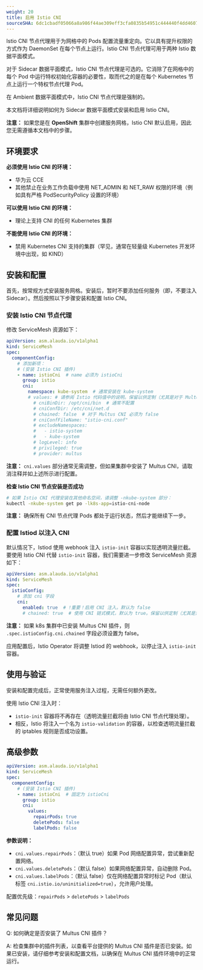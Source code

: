 ```yaml
---
weight: 20
title: 启用 Istio CNI
sourceSHA: 6dc1cbadf05066a8a986f44ae309eff3cfa0835b54951c444440f4dd46077e63
---
```


Istio CNI 节点代理用于为网格中的 Pods 配置流量重定向。它以具有提升权限的方式作为 DaemonSet 在每个节点上运行。Istio CNI 节点代理可用于两种 Istio 数据平面模式。

对于 Sidecar 数据平面模式，Istio CNI 节点代理是可选的。它消除了在网格中的每个 Pod 中运行特权初始化容器的必要性，取而代之的是在每个 Kubernetes 节点上运行一个特权节点代理 Pod。

在 Ambient 数据平面模式中，Istio CNI 节点代理是强制的。

本文档将详细说明如何为 Sidecar 数据平面模式安装和启用 Istio CNI。

**注意：** 如果您是在 **OpenShift** 集群中创建服务网格，Istio CNI 默认启用，因此您无需遵循本文档中的步骤。

## 环境要求

**必须使用 Istio CNI 的环境：**

- 华为云 CCE
- 其他禁止在业务工作负载中使用 NET\_ADMIN 和 NET\_RAW 权限的环境（例如具有严格 PodSecurityPolicy 设置的环境）

**可以使用 Istio CNI 的环境：**

- 理论上支持 CNI 的任何 Kubernetes 集群

**不能使用 Istio CNI 的环境：**

- 禁用 Kubernetes CNI 支持的集群（罕见，通常在轻量级 Kubernetes 开发环境中出现，如 KIND）

## 安装和配置

首先，按常规方式安装服务网格。安装后，暂时不要添加任何服务（即，不要注入 Sidecar）。然后按照以下步骤安装和配置 Istio CNI。

### 安装 Istio CNI 节点代理

修改 ServiceMesh 资源如下：

```yaml
apiVersion: asm.alauda.io/v1alpha1
kind: ServiceMesh
spec:
  componentConfig:
    # 添加新项：
    # (安装 Istio CNI 插件)
    - name: istioCni  # name 必须为 istioCni
      group: istio
      cni:
        namespace: kube-system  # 通常安装在 kube-system
        # values: # 请参阅 Istio 代码值中的说明。保留以供定制（尤其是对于 Multus CNI，如下面的示例所示）
          # cniBinDir: /opt/cni/bin  # 通常不配置
          # cniConfDir: /etc/cni/net.d
          # chained: false  # 对于 Multus CNI 必须为 false
          # cniConfFileName: "istio-cni.conf"
          # excludeNamespaces:
          #   - istio-system
          #   - kube-system
          # logLevel: info
          # privileged: true
          # provider: multus
```

**注意：** `cni.values` 部分通常无需调整，但如果集群中安装了 Multus CNI，请取消注释并如上述所示进行配置。

**检查 Istio CNI 节点安装是否成功**

```bash
# 如果 Istio CNI 代理安装在其他命名空间，请调整 -nkube-system 部分：
kubectl -nkube-system get po -lk8s-app=istio-cni-node
```

**注意：** 确保所有 CNI 节点代理 Pods 都处于运行状态，然后才能继续下一步。

### 配置 Istiod 以注入 CNI

默认情况下，Istiod 使用 webhook 注入 `istio-init` 容器以实现透明流量拦截。要使用 Istio CNI 代替 `istio-init` 容器，我们需要进一步修改 ServiceMesh 资源如下：

```yaml
apiVersion: asm.alauda.io/v1alpha1
kind: ServiceMesh
spec:
  istioConfig:
    # 添加 cni 字段
    cni:
      enabled: true  # !重要！启用 CNI 注入。默认为 false
      # chained: true  # 使用 CNI 链式模式，默认为 true。保留以供定制（尤其是对于 Multus CNI，需设置为 false）
```

**注意：** 如果 k8s 集群中已安装 Multus CNI 插件，则 `.spec.istioConfig.cni.chained` 字段必须设置为 false。

应用配置后，Istio Operator 将调整 Istiod 的 webhook，以停止注入 `istio-init` 容器。

## 使用与验证

安装和配置完成后，正常使用服务注入过程，无需任何额外更改。

使用 Istio CNI 注入时：

- `istio-init` 容器将不再存在（透明流量拦截将由 Istio CNI 节点代理处理）。
- 相反，Istio 将注入一个名为 `istio-validation` 的容器，以检查透明流量拦截的 iptables 规则是否成功设置。

## 高级参数

```yaml
apiVersion: asm.alauda.io/v1alpha1
kind: ServiceMesh
spec:
  componentConfig:
    # (安装 Istio CNI 插件)
    - name: istioCni  # 固定为 istioCni
      group: istio
      cni:
        values:
          repairPods: true
          deletePods: false
          labelPods: false
```

**参数说明：**

- `cni.values.repairPods`：（默认 true）如果 Pod 网络配置异常，尝试重新配置网络。
- `cni.values.deletePods`：（默认 false）如果网络配置异常，自动删除 Pod。
- `cni.values.labelPods`：（默认 false）仅在网络配置异常时标记 Pod（默认标签 `cni.istio.io/uninitialized=true`），允许用户处理。

配置优先级：`repairPods` > `deletePods` > `labelPods`

## 常见问题

Q: 如何确定是否安装了 Multus CNI 插件？

A: 检查集群中的插件列表，以查看平台提供的 Multus CNI 插件是否已安装。如果已安装，请仔细参考安装和配置文档，以确保在 Multus CNI 插件环境中的正常运行。
